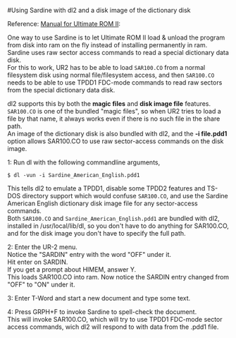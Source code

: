#Using Sardine with dl2 and a disk image of the dictionary disk

Reference: [Manual for Ultimate ROM II](http://www.club100.org/library/librom.html):  

One way to use Sardine is to let Ultimate ROM II load & unload the program from disk into ram on the fly instead of installing permanently in ram. Sardine uses raw sector access commands to read a special dictionary data disk.  
For this to work, UR2 has to be able to load `SAR100.CO` from a normal filesystem disk using normal file/filesystem access, and then `SAR100.CO` needs to be able to use TPDD1 FDC-mode commands to read raw sectors from the special dictionary data disk.  

dl2 supports this by both the **magic files** and **disk image file** features.  
`SAR100.CO` is one of the bundled "magic files", so when UR2 tries to load a file by that name, it always works even if there is no such file in the share path.  
An image of the dictionary disk is also bundled with dl2, and the **-i file.pdd1** option allows SAR100.CO to use raw sector-access commands on the disk image.


1: Run dl with the following commandline arguments,
```
$ dl -vun -i Sardine_American_English.pdd1
```

This tells dl2 to emulate a TPDD1, disable some TPDD2 features and TS-DOS directory support which would confuse `SAR100.CO`, and use the Sardine American English dictionary disk image file for any sector-access commands.  
Both `SAR100.CO` and `Sardine_American_English.pdd1` are bundled with dl2, installed in /usr/local/lib/dl, so you don't have to do anything for SAR100.CO, and for the disk image you don't have to specify the full path.  

2: Enter the UR-2 menu.  
Notice the "SARDIN" entry with the word "OFF" under it.  
Hit enter on SARDIN.  
If you get a prompt about HIMEM, answer Y.  
This loads SAR100.CO into ram.
Now notice the SARDIN entry changed from "OFF" to "ON" under it.

3: Enter T-Word and start a new document and type some text.  

4: Press GRPH+F to invoke Sardine to spell-check the document.  
This will invoke SAR100.CO, which will try to use TPDD1 FDC-mode sector access commands, wich dl2 will respond to with data from the .pdd1 file.  
